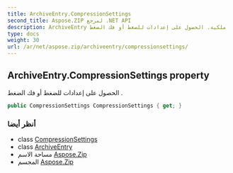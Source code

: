 ```yaml
---
title: ArchiveEntry.CompressionSettings
second_title: Aspose.ZIP لمرجع .NET API
description: ArchiveEntry ملكية. الحصول على إعدادات للضغط أو فك الضغط .
type: docs
weight: 30
url: /ar/net/aspose.zip/archiveentry/compressionsettings/
---
```

## ArchiveEntry.CompressionSettings property

الحصول على إعدادات للضغط أو فك الضغط .

```csharp
public CompressionSettings CompressionSettings { get; }
```

### أنظر أيضا

* class [CompressionSettings](../../../aspose.zip.saving/compressionsettings/)
* class [ArchiveEntry](../)
* مساحة الاسم [Aspose.Zip](../../archiveentry/)
* المجسم [Aspose.Zip](../../../)


